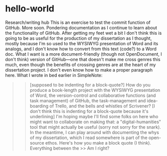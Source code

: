 # hello-world
Research/writing hub
This is an exercise to test the commit function of GitHub. More soon.
Pondering documentation as I continue to learn about the functionality of GitHub. After getting my feet wet a bit I don't think this is going to be as useful for the production of my dissertation as I thought, mostly because I'm so used to the WYSIWYG presentation of Word and its analogs, and I don't know how to convert from this text (code?) to a Word doc. What I want is a more document-friendly (though not OpenDocument, I don't think) version of GitHub—one that doesn't make me cross genres this much, even though the benefits of crossing genres are at the heart of my dissertation project.
I don't even know how to make a proper paragraph here.
What I wrote in bed earlier in SimpleNote:
>> [supposed to be indenting for a block-quote?]
How do you produce a book-length project with the WYSIWYG presentation of Word, the version-control and collaborative functions (and task management) of GitHub, the task-management and idea-boarding of Trello, and the bells and whistles of Scrivener?
>> [I don't think this is indenting for a block-quote because it's underlining]
I'm hoping maybe I'll find some folks on here who might want to collaborate on making that: a "digital-humanities" tool that might actually be useful (sorry not sorry for the snark).
In the meantime, I can play around with documenting the whys of my dissertation, which I read somewhere is part of the open-source ethos.
>> Here's how you make a block quote (I think).
Everything between the >>
Am I right?
